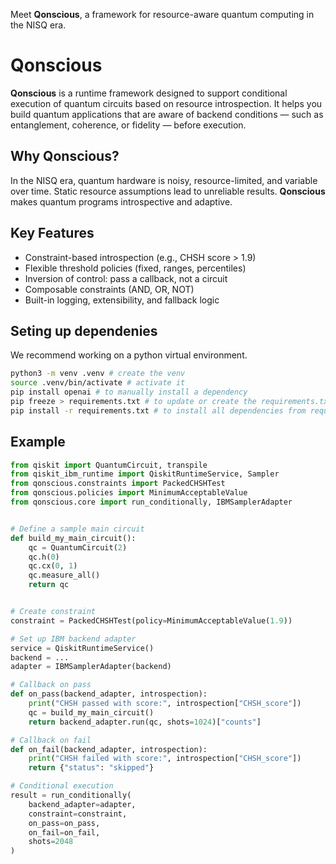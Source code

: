 Meet **Qonscious**, a framework for resource-aware quantum computing in the NISQ era.

# Qonscious

**Qonscious** is a runtime framework designed to support conditional execution of quantum circuits based on resource introspection. It helps you build quantum applications that are aware of backend conditions — such as entanglement, coherence, or fidelity — before execution.

## Why Qonscious?

In the NISQ era, quantum hardware is noisy, resource-limited, and variable over time. Static resource assumptions lead to unreliable results. **Qonscious** makes quantum programs introspective and adaptive.

## Key Features

- Constraint-based introspection (e.g., CHSH score > 1.9)
- Flexible threshold policies (fixed, ranges, percentiles)
- Inversion of control: pass a callback, not a circuit
- Composable constraints (AND, OR, NOT)
- Built-in logging, extensibility, and fallback logic

## Seting up dependenies

We recommend working on a python virtual environment. 

```bash
python3 -m venv .venv # create the venv
source .venv/bin/activate # activate it
pip install openai # to manually install a dependency
pip freeze > requirements.txt # to update or create the requirements.txt file
pip install -r requirements.txt # to install all dependencies from requirements.txt
```

## Example

```python
from qiskit import QuantumCircuit, transpile
from qiskit_ibm_runtime import QiskitRuntimeService, Sampler
from qonscious.constraints import PackedCHSHTest
from qonscious.policies import MinimumAcceptableValue
from qonscious.core import run_conditionally, IBMSamplerAdapter


# Define a sample main circuit
def build_my_main_circuit():
    qc = QuantumCircuit(2)
    qc.h(0)
    qc.cx(0, 1)
    qc.measure_all()
    return qc


# Create constraint
constraint = PackedCHSHTest(policy=MinimumAcceptableValue(1.9))

# Set up IBM backend adapter
service = QiskitRuntimeService()
backend = ...
adapter = IBMSamplerAdapter(backend)

# Callback on pass
def on_pass(backend_adapter, introspection):
    print("CHSH passed with score:", introspection["CHSH_score"])
    qc = build_my_main_circuit()
    return backend_adapter.run(qc, shots=1024)["counts"]

# Callback on fail
def on_fail(backend_adapter, introspection):
    print("CHSH failed with score:", introspection["CHSH_score"])
    return {"status": "skipped"}

# Conditional execution
result = run_conditionally(
    backend_adapter=adapter,
    constraint=constraint,
    on_pass=on_pass,
    on_fail=on_fail,
    shots=2048
)

```
